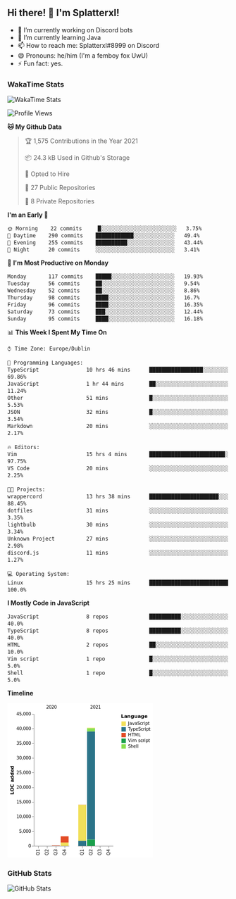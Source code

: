 ## Hi there! 👋 I'm Splatterxl!

- 🔭 I’m currently working on Discord bots
- 🌱 I’m currently learning Java
- 📫 How to reach me: Splatterxl#8999 on Discord
- 😄 Pronouns: he/him (I'm a femboy fox UwU)
- ⚡ Fun fact: yes.

### WakaTime Stats
![WakaTime Stats](https://wakatime.com/share/@Splatterxl/3171b454-6d7f-4cf9-91d7-768613f3b8c2.svg)
<!--START_SECTION:waka-->
![Profile Views](http://img.shields.io/badge/Profile%20Views-45-blue)

**🐱 My Github Data** 

> 🏆 1,575 Contributions in the Year 2021
 > 
> 📦 24.3 kB Used in Github's Storage 
 > 
> 💼 Opted to Hire
 > 
> 📜 27 Public Repositories 
 > 
> 🔑 8 Private Repositories  
 > 
**I'm an Early 🐤** 

```text
🌞 Morning    22 commits     █░░░░░░░░░░░░░░░░░░░░░░░░   3.75% 
🌆 Daytime    290 commits    ████████████░░░░░░░░░░░░░   49.4% 
🌃 Evening    255 commits    ██████████░░░░░░░░░░░░░░░   43.44% 
🌙 Night      20 commits     ░░░░░░░░░░░░░░░░░░░░░░░░░   3.41%

```
📅 **I'm Most Productive on Monday** 

```text
Monday       117 commits    █████░░░░░░░░░░░░░░░░░░░░   19.93% 
Tuesday      56 commits     ██░░░░░░░░░░░░░░░░░░░░░░░   9.54% 
Wednesday    52 commits     ██░░░░░░░░░░░░░░░░░░░░░░░   8.86% 
Thursday     98 commits     ████░░░░░░░░░░░░░░░░░░░░░   16.7% 
Friday       96 commits     ████░░░░░░░░░░░░░░░░░░░░░   16.35% 
Saturday     73 commits     ███░░░░░░░░░░░░░░░░░░░░░░   12.44% 
Sunday       95 commits     ████░░░░░░░░░░░░░░░░░░░░░   16.18%

```


📊 **This Week I Spent My Time On** 

```text
⌚︎ Time Zone: Europe/Dublin

💬 Programming Languages: 
TypeScript               10 hrs 46 mins      █████████████████░░░░░░░░   69.86% 
JavaScript               1 hr 44 mins        ██░░░░░░░░░░░░░░░░░░░░░░░   11.24% 
Other                    51 mins             █░░░░░░░░░░░░░░░░░░░░░░░░   5.53% 
JSON                     32 mins             █░░░░░░░░░░░░░░░░░░░░░░░░   3.54% 
Markdown                 20 mins             ░░░░░░░░░░░░░░░░░░░░░░░░░   2.17%

🔥 Editors: 
Vim                      15 hrs 4 mins       ████████████████████████░   97.75% 
VS Code                  20 mins             ░░░░░░░░░░░░░░░░░░░░░░░░░   2.25%

🐱‍💻 Projects: 
wrappercord              13 hrs 38 mins      ██████████████████████░░░   88.45% 
dotfiles                 31 mins             ░░░░░░░░░░░░░░░░░░░░░░░░░   3.35% 
lightbulb                30 mins             ░░░░░░░░░░░░░░░░░░░░░░░░░   3.34% 
Unknown Project          27 mins             ░░░░░░░░░░░░░░░░░░░░░░░░░   2.98% 
discord.js               11 mins             ░░░░░░░░░░░░░░░░░░░░░░░░░   1.27%

💻 Operating System: 
Linux                    15 hrs 25 mins      █████████████████████████   100.0%

```

**I Mostly Code in JavaScript** 

```text
JavaScript               8 repos             ██████████░░░░░░░░░░░░░░░   40.0% 
TypeScript               8 repos             ██████████░░░░░░░░░░░░░░░   40.0% 
HTML                     2 repos             ██░░░░░░░░░░░░░░░░░░░░░░░   10.0% 
Vim script               1 repo              █░░░░░░░░░░░░░░░░░░░░░░░░   5.0% 
Shell                    1 repo              █░░░░░░░░░░░░░░░░░░░░░░░░   5.0%

```


**Timeline**

![Chart not found](https://raw.githubusercontent.com/nearlySplat/nearlySplat/master/charts/bar_graph.png) 


<!--END_SECTION:waka-->


### GitHub Stats
![GitHub Stats](https://github-readme-stats.vercel.app/api?username=nearlySplat&count_private=true&show_icons=true&theme=dark)
